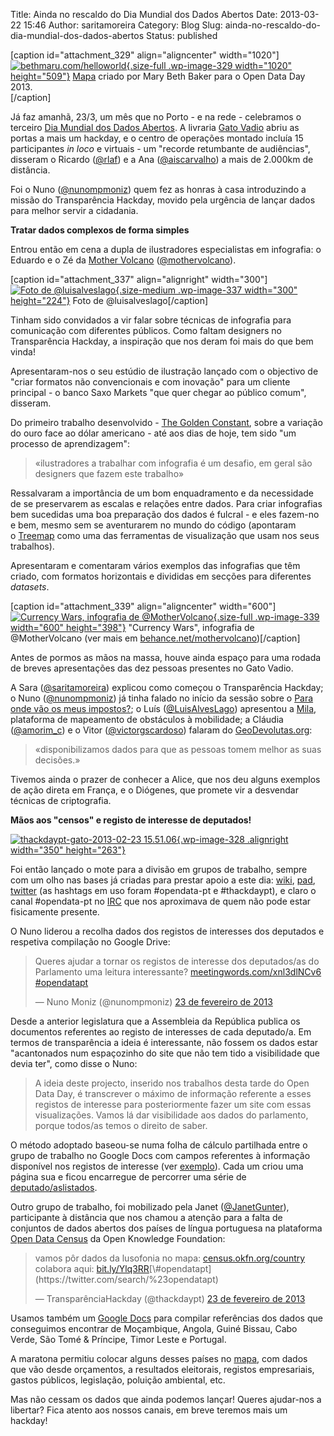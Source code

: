 Title: Ainda no rescaldo do Dia Mundial dos Dados Abertos
Date: 2013-03-22 15:46
Author: saritamoreira
Category: Blog
Slug: ainda-no-rescaldo-do-dia-mundial-dos-dados-abertos
Status: published

\[caption id="attachment\_329" align="aligncenter" width="1020"\][![bethmaru.com/helloworld](http://www.transparenciahackday.org/wp-content/uploads/2013/03/opendataday-map.png){.size-full .wp-image-329 width="1020" height="509"}](http://bethmaru.com/helloworld) [Mapa](http://bethmaru.com/helloworld/) criado por Mary Beth Baker para o Open Data Day 2013.  [  
](http://opendataday.org/index_pt.html)\[/caption\]

Já faz amanhã, 23/3, um mês que no Porto - e na rede - celebramos o terceiro [Dia Mundial dos Dados Abertos](http://opendataday.org/index_pt.html). A livraria [Gato Vadio](http://gatovadiolivraria.blogspot.pt/2013/02/20-24-de-fevereiro-livros-video-okupa.html) abriu as portas a mais um hackday, e o centro de operações montado incluía 15 participantes *in loco* e virtuais - um "recorde retumbante de audiências", disseram o Ricardo ([\@rlaf](https://twitter.com/rlaf)) e a Ana ([\@aiscarvalho](https://twitter.com/aiscarvalho)) a mais de 2.000km de distância.

Foi o Nuno ([\@nunompmoniz](https://twitter.com/nunompmoniz)) quem fez as honras à casa introduzindo a missão do Transparência Hackday, movido pela urgência de lançar dados para melhor servir a cidadania.

**Tratar dados complexos de forma simples**

Entrou então em cena a dupla de ilustradores especialistas em infografia: o Eduardo e o Zé da [Mother Volcano](http://www.mothervolcano.com/) ([\@mothervolcano](https://twitter.com/mothervolcano)).

\[caption id="attachment\_337" align="alignright" width="300"\][![Foto de \@luisalveslago](http://www.transparenciahackday.org/wp-content/uploads/2013/03/foto-luis-lago-gato-odd2013-300x224.jpg){.size-medium .wp-image-337 width="300" height="224"}](https://twitter.com/LuisAlvesLago/status/305344728868716544/photo/1) Foto de \@luisalveslago\[/caption\]

Tinham sido convidados a vir falar sobre técnicas de infografia para comunicação com diferentes públicos. Como faltam designers no Transparência Hackday, a inspiração que nos deram foi mais do que bem vinda!

Apresentaram-nos o seu estúdio de ilustração lançado com o objectivo de "criar formatos não convencionais e com inovação" para um cliente principal - o banco Saxo Markets "que quer chegar ao público comum", disseram.

Do primeiro trabalho desenvolvido - [The Golden Constant](http://www.behance.net/gallery/Saxo-FX-Debates-Infographic/6015587), sobre a variação do ouro face ao dólar americano - até aos dias de hoje, tem sido "um processo de aprendizagem":

> «ilustradores a trabalhar com infografia é um desafio, em geral são designers que fazem este trabalho»

Ressalvaram a importância de um bom enquadramento e da necessidade de se preservarem as escalas e relações entre dados. Para criar infografias bem sucedidas uma boa preparação dos dados é fulcral - e eles fazem-no e bem, mesmo sem se aventurarem no mundo do código (apontaram o [Treemap](http://en.wikipedia.org/wiki/Treemapping) como uma das ferramentas de visualização que usam nos seus trabalhos).

Apresentaram e comentaram vários exemplos das infografias que têm criado, com formatos horizontais e divididas em secções para diferentes *datasets*.

\[caption id="attachment\_339" align="aligncenter" width="600"\][![Currency Wars, infografia de \@MotherVolcano](http://www.transparenciahackday.org/wp-content/uploads/2013/03/mothervolcano-currency-wars.jpg){.size-full .wp-image-339 width="600" height="398"}](http://www.behance.net/gallery/Saxo-FX-Debates-Infographic/6015109) "Currency Wars", infografia de \@MotherVolcano (ver mais em [behance.net/mothervolcano](https://www.behance.net/mothervolcano))\[/caption\]

<style type="text/css"><!--<br />
@page { margin: 2cm }       P { margin-bottom: 0.21cm }<br />
--></style>
Antes de pormos as mãos na massa, houve ainda espaço para uma rodada de breves apresentações das dez pessoas presentes no Gato Vadio.

A Sara ([\@saritamoreira](https://twitter.com/saritamoreira)) explicou como começou o Transparência Hackday; o Nuno ([\@nunompmoniz](https://twitter.com/nunompmoniz)) já tinha falado no início da sessão sobre o [Para onde vão os meus impostos?](http://www.nunomoniz.com/orcamento2013); o Luís ([\@LuisAlvesLago](https://twitter.com/LuisAlvesLago)) apresentou a [Mila](https://mila.crowdmap.com/), plataforma de mapeamento de obstáculos à mobilidade; a Cláudia ([\@amorim\_c](https://twitter.com/amorim_c)) e o Vitor ([\@victorgscardoso](https://twitter.com/victorgscardoso)) falaram do [GeoDevolutas.org](http://geodevolutas.org/):

> «disponibilizamos dados para que as pessoas tomem melhor as suas decisões.»

Tivemos ainda o prazer de conhecer a Alice, que nos deu alguns exemplos de ação direta em França, e o Diógenes, que promete vir a desvendar técnicas de criptografia.

**Mãos aos "censos" e registo de interesse de deputados!**

[![thackdaypt-gato-2013-02-23 15.51.06](http://www.transparenciahackday.org/wp-content/uploads/2013/03/thackdaypt-gato-2013-02-23-15.51.06-1024x768.jpg){.wp-image-328 .alignright width="350" height="263"}](http://www.transparenciahackday.org/wp-content/uploads/2013/03/thackdaypt-gato-2013-02-23-15.51.06.jpg)

Foi então lançado o mote para a divisão em grupos de trabalho, sempre com um olho nas bases já criadas para prestar apoio a este dia: [wiki](http://wiki.opendataday.org/Porto2013), [pad](http://titanpad.com/RkUIHKLhxt), [twitter](https://twitter.com/thackdaypt/opendataday2013-pt) (as hashtags em uso foram \#opendata-pt e \#thackdaypt), e claro o canal \#opendata-pt no [IRC](http://transparenciahackday.org/chat) que nos aproximava de quem não pode estar fisicamente presente.

O Nuno liderou a recolha dados dos registos de interesses dos deputados e respetiva compilação no Google Drive:

> Queres ajudar a tornar os registos de interesse dos deputados/as do Parlamento uma leitura interessante? [meetingwords.com/xnl3dlNCv6](http://t.co/lfrWjQtIp8 "http://meetingwords.com/xnl3dlNCv6") [\#opendatapt](https://twitter.com/search/%23opendatapt)
>
> — Nuno Moniz (\@nunompmoniz) [23 de fevereiro de 2013](https://twitter.com/nunompmoniz/status/305360897034047489)

Desde a anterior legislatura que a Assembleia da República publica os documentos referentes ao registo de interesses de cada deputado/a. Em termos de transparência a ideia é interessante, não fossem os dados estar "acantonados num espaçozinho do site que não tem tido a visibilidade que devia ter", como disse o Nuno:

> A ideia deste projecto, inserido nos trabalhos desta tarde do Open Data Day, é transcrever o máximo de informação referente a esses registos de interesse para posteriormente fazer um site com essas visualizações. Vamos lá dar visibilidade aos dados do parlamento, porque todos/as temos o direito de saber.

O método adoptado baseou-se numa folha de cálculo partilhada entre o grupo de trabalho no Google Docs com campos referentes à informação disponível nos registos de interesse (ver [exemplo](http://www.parlamento.pt/DeputadoGP/Paginas/XIIL_RegInteresses.aspx?BID=2167&leg=XII)). Cada um criou uma página sua e ficou encarregue de percorrer uma série de [deputado/as](http://www.parlamento.pt/DeputadoGP/Paginas/Deputados.aspx)[listados](http://www.parlamento.pt/DeputadoGP/Paginas/Deputados.aspx).

Outro grupo de trabalho, foi mobilizado pela Janet ([\@JanetGunter](http://twitter.com/JanetGunter?uid=902289625&iid=8fa2275d-bf08-4f6f-b18a-29b27dfc8c95&nid=6+279)), participante à distância que nos chamou a atenção para a falta de conjuntos de dados abertos dos países de língua portuguesa na plataforma [Open Data Census](http://census.okfn.org/about/) da Open Knowledge Foundation:

> vamos pôr dados da lusofonia no mapa: [census.okfn.org/country](http://t.co/2wRDs4gIif "http://census.okfn.org/country") colabora aqui: [bit.ly/Ylq3RR](http://t.co/7Rq2Sx8job "http://bit.ly/Ylq3RR")[\#opendatapt](https://twitter.com/search/%23opendatapt)
>
> — TransparênciaHackday (\@thackdaypt) [23 de fevereiro de 2013](https://twitter.com/thackdaypt/status/305370515642675200)

Usamos também um [Google Docs](https://docs.google.com/document/d/1NlXxorrPrSZIWa4o_KNTTSLw-Fe3IXlwEgyLn5RE864/edit) para compilar referências dos dados que conseguimos encontrar de Moçambique, Angola, Guiné Bissau, Cabo Verde, São Tomé & Príncipe, Timor Leste e Portugal.

A maratona permitiu colocar alguns desses países no [mapa](http://census.okfn.org/country/), com dados que vão desde orçamentos, a resultados eleitorais, registos empresariais, gastos públicos, legislação, poluição ambiental, etc.

Mas não cessam os dados que ainda podemos lançar! Queres ajudar-nos a libertar? Fica atento aos nossos canais, em breve teremos mais um hackday!
